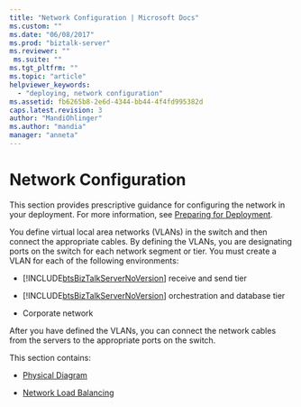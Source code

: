 ```yaml
---
title: "Network Configuration | Microsoft Docs"
ms.custom: ""
ms.date: "06/08/2017"
ms.prod: "biztalk-server"
ms.reviewer: ""
 ms.suite: ""
ms.tgt_pltfrm: ""
ms.topic: "article"
helpviewer_keywords: 
  - "deploying, network configuration"
ms.assetid: fb6265b8-2e6d-4344-bb44-4f4fd995382d
caps.latest.revision: 3
author: "MandiOhlinger"
ms.author: "mandia"
manager: "anneta"
---
```

# Network Configuration
This section provides prescriptive guidance for configuring the network in your deployment. For more information, see [Preparing for Deployment](../../adapters-and-accelerators/accelerator-swift/preparing-for-deployment.md).  
  
 You define virtual local area networks (VLANs) in the switch and then connect the appropriate cables. By defining the VLANs, you are designating ports on the switch for each network segment or tier. You must create a VLAN for each of the following environments:  
  
-   [!INCLUDE[btsBizTalkServerNoVersion](../../includes/btsbiztalkservernoversion-md.md)] receive and send tier  
  
-   [!INCLUDE[btsBizTalkServerNoVersion](../../includes/btsbiztalkservernoversion-md.md)] orchestration and database tier  
  
-   Corporate network  
  
 After you have defined the VLANs, you can connect the network cables from the servers to the appropriate ports on the switch.  
  
 This section contains:  
  
-   [Physical Diagram](../../adapters-and-accelerators/accelerator-swift/physical-diagram.md)  
  
-   [Network Load Balancing](../../adapters-and-accelerators/accelerator-swift/network-load-balancing.md)